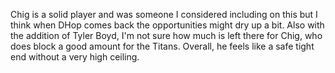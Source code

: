 Chig is a solid player and was someone I considered including on this but I think when DHop comes back the opportunities might dry up a bit. Also with the addition of Tyler Boyd, I'm not sure how much is left there for Chig, who does block a good amount for the Titans. Overall, he feels like a safe tight end without a very high ceiling.
